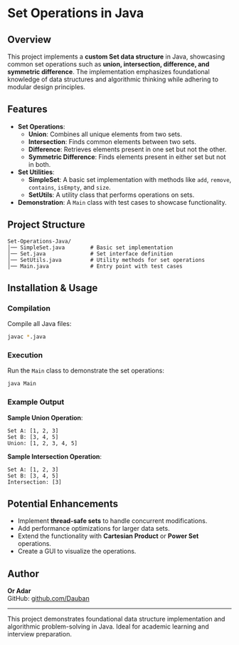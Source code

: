 # Set Operations in Java

## Overview
This project implements a **custom Set data structure** in Java, showcasing common set operations such as **union, intersection, difference, and symmetric difference**. The implementation emphasizes foundational knowledge of data structures and algorithmic thinking while adhering to modular design principles.

## Features
- **Set Operations**:
  - **Union**: Combines all unique elements from two sets.
  - **Intersection**: Finds common elements between two sets.
  - **Difference**: Retrieves elements present in one set but not the other.
  - **Symmetric Difference**: Finds elements present in either set but not in both.
- **Set Utilities**:
  - **SimpleSet**: A basic set implementation with methods like `add`, `remove`, `contains`, `isEmpty`, and `size`.
  - **SetUtils**: A utility class that performs operations on sets.
- **Demonstration**: A `Main` class with test cases to showcase functionality.

## Project Structure
```
Set-Operations-Java/
│── SimpleSet.java        # Basic set implementation
│── Set.java              # Set interface definition
│── SetUtils.java         # Utility methods for set operations
│── Main.java             # Entry point with test cases
```

## Installation & Usage
### Compilation
Compile all Java files:
```sh
javac *.java
```

### Execution
Run the `Main` class to demonstrate the set operations:
```sh
java Main
```

### Example Output
**Sample Union Operation**:
```
Set A: [1, 2, 3]
Set B: [3, 4, 5]
Union: [1, 2, 3, 4, 5]
```

**Sample Intersection Operation**:
```
Set A: [1, 2, 3]
Set B: [3, 4, 5]
Intersection: [3]
```

## Potential Enhancements
- Implement **thread-safe sets** to handle concurrent modifications.
- Add performance optimizations for larger data sets.
- Extend the functionality with **Cartesian Product** or **Power Set** operations.
- Create a GUI to visualize the operations.

## Author
**Or Adar**  
GitHub: [github.com/Dauban](https://github.com/Dauban)  

---
This project demonstrates foundational data structure implementation and algorithmic problem-solving in Java. Ideal for academic learning and interview preparation.

